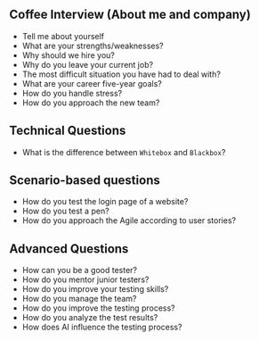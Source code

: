 ## Coffee Interview (About me and company)
- Tell me about yourself
- What are your strengths/weaknesses?
- Why should we hire you?
- Why do you leave your current job?
- The most difficult situation you have had to deal with?
- What are your career five-year goals?
- How do you handle stress?
- How do you approach the new team?

## Technical Questions
- What is the difference between `Whitebox` and `Blackbox`?

## Scenario-based questions
- How do you test the login page of a website?
- How do you test a pen?
- How do you approach the Agile according to user stories?

## Advanced Questions
- How can you be a good tester?
- How do you mentor junior testers?
- How do you improve your testing skills?
- How do you manage the team?
- How do you improve the testing process?
- How do you analyze the test results?
- How does AI influence the testing process?
